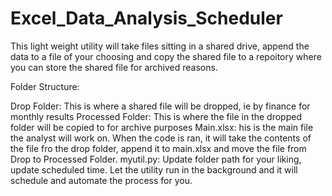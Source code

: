 # Excel_Data_Analysis_Scheduler

This light weight utility will take files sitting in a shared drive, append the data to a file of your choosing and copy the shared file to a repoitory where you can store the shared file for archived reasons.

Folder Structure:

Drop Folder: This is where a shared file will be dropped, ie by finance for monthly results
Processed Folder: This is where the file in the dropped folder will be copied to for archive purposes
Main.xlsx: his is the main file the analyst will work on. When the code is ran, it will take the contents of the file fro the drop    folder, append it to main.xlsx and move the file from Drop to Processed Folder.
myutil.py: Update folder path for your liking, update scheduled time. Let the utility run in the background and it will schedule and automate the process for you.
